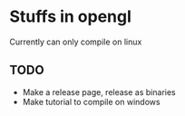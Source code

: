 # Stuffs in opengl

Currently can only compile on linux

## TODO

* Make a release page, release as binaries
* Make tutorial to compile on windows
